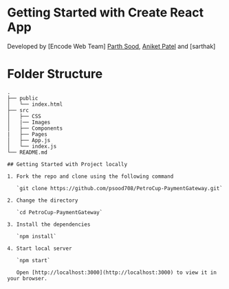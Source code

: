 # Getting Started with Create React App

Developed by [Encode Web Team] [Parth Sood](https://github.com/psood708), [Aniket Patel](https://github.com/Aniket-Patel-swg) and [sarthak]

# Folder Structure

```
.
├── public
│   └── index.html
├── src
│   ├── CSS
│   |── Images    
│   ├── Components
|   ├── Pages
│   ├── App.js
│   └── index.js
└── README.md

## Getting Started with Project locally

1. Fork the repo and clone using the following command

   `git clone https://github.com/psood708/PetroCup-PaymentGateway.git`

2. Change the directory

   `cd PetroCup-PaymentGateway`

3. Install the dependencies

   `npm install`

4. Start local server

   `npm start`

   Open [http://localhost:3000](http://localhost:3000) to view it in your browser.

